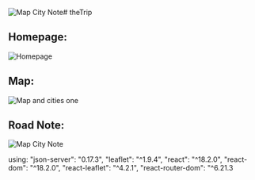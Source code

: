 ![Map City Note](https://github.com/lankin-0/theTrip_React_Map_Tracker/assets/75909425/4dca0490-6fde-40bd-805c-17afe5aa41cd)# theTrip

## Homepage:
![Homepage](https://github.com/lankin-0/theTrip_React_/assets/75909425/82780f80-1849-4837-b00b-cb8d6d1bf043)

## Map:
![Map and cities one](https://github.com/lankin-0/theTrip_React_Map_Tracker/assets/75909425/13909f99-20c2-4add-b7b8-8b2dcd9899de)

## Road Note:
![Map City Note](https://github.com/lankin-0/theTrip_React_Map_Tracker/assets/75909425/5d577174-96ed-4691-8817-a2a923bd7c45)

using:
"json-server": "0.17.3",
"leaflet": "^1.9.4",
"react": "^18.2.0",
"react-dom": "^18.2.0",
"react-leaflet": "^4.2.1",
"react-router-dom": "^6.21.3
